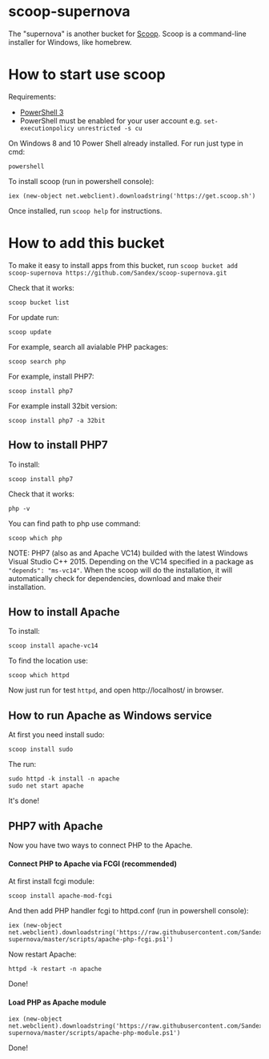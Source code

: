 # scoop-supernova

The "supernova" is another bucket for [Scoop](http://scoop.sh).
Scoop is a command-line installer for Windows, like homebrew.


How to start use scoop
=====

Requirements:

* [PowerShell 3](http://www.microsoft.com/en-us/download/details.aspx?id=34595)
* PowerShell must be enabled for your user account e.g. `set-executionpolicy unrestricted -s cu`


On Windows 8 and 10 Power Shell already installed.
For run just type in cmd:

    powershell

To install scoop (run in powershell console):

    iex (new-object net.webclient).downloadstring('https://get.scoop.sh')

Once installed, run `scoop help` for instructions.


How to add this bucket
=====

To make it easy to install apps from this bucket, run
    `scoop bucket add scoop-supernova https://github.com/Sandex/scoop-supernova.git`
    
Check that it works:

    scoop bucket list

For update run:

    scoop update
    
For example, search all avialable PHP packages:
    
    scoop search php
    
For example, install PHP7:

    scoop install php7
    
For example install 32bit version:

    scoop install php7 -a 32bit

    
    
How to install PHP7
---

To install:

    scoop install php7

Сheck that it works:

    php -v

You can find path to php use command:

    scoop which php

    
NOTE: PHP7 (also as and Apache VC14) builded with the latest Windows Visual Studio C++ 2015.
Depending on the VC14 specified in a package as `"depends": "ms-vc14"`. When the scoop will do the installation, it will automatically check for dependencies, download and make their installation.    
    

How to install Apache
---

To install:

    scoop install apache-vc14

To find the location use:

    scoop which httpd

Now just run for test `httpd`, and open http://localhost/ in browser.


    
How to run Apache as Windows service
---

At first you need install sudo:

    scoop install sudo
    
The run:

    sudo httpd -k install -n apache
    sudo net start apache
    
It's done!

    
    
PHP7 with Apache
---

Now you have two ways to connect PHP to the Apache.


#### Connect PHP to Apache via FCGI (recommended)

At first install fcgi module:

    scoop install apache-mod-fcgi

And then add PHP handler fcgi to httpd.conf (run in powershell console):

    iex (new-object net.webclient).downloadstring('https://raw.githubusercontent.com/Sandex/scoop-supernova/master/scripts/apache-php-fcgi.ps1')
    
Now restart Apache:

    httpd -k restart -n apache
    
Done!    


#### Load PHP as Apache module

    iex (new-object net.webclient).downloadstring('https://raw.githubusercontent.com/Sandex/scoop-supernova/master/scripts/apache-php-module.ps1')

Done!
